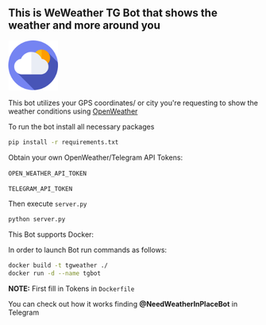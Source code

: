 ## This is WeWeather TG Bot that shows the weather and more around you

<img src="weather.png" style="height: 100px; width:100px"/>


This bot utilizes your GPS coordinates/ or city you're requesting to show the weather conditions using [OpenWeather](https://openweathermap.org/api)

To run the bot install all necessary packages

```bash
pip install -r requirements.txt
```
Obtain your own OpenWeather/Telegram API Tokens:

`OPEN_WEATHER_API_TOKEN`

`TELEGRAM_API_TOKEN`

Then execute ```server.py```

```bash
python server.py
```

This Bot supports Docker:

In order to launch Bot run commands as follows:
```bash
docker build -t tgweather ./
docker run -d --name tgbot
```
**NOTE:** First fill in Tokens in `Dockerfile`

You can check out how it works finding **@NeedWeatherInPlaceBot** in Telegram
